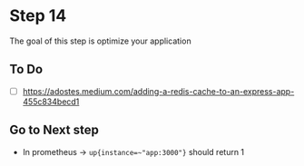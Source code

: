 # Step 14

The goal of this step is optimize your application


## To Do
- [ ] https://adostes.medium.com/adding-a-redis-cache-to-an-express-app-455c834becd1


## Go to Next step

- In prometheus -> `up{instance=~"app:3000"}` should return 1